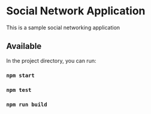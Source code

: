 # Social Network Application

This is a sample social networking application

## Available 

In the project directory, you can run:

### `npm start`

### `npm test`

### `npm run build`
